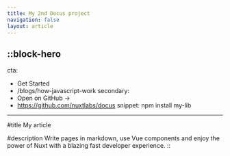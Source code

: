 ```yaml
---
title: My 2nd Docus project
navigation: false
layout: article
---
```


::block-hero
---
cta:
  - Get Started
  - /blogs/how-javascript-work
secondary:
  - Open on GitHub →
  - https://github.com/nuxtlabs/docus
snippet: npm install my-lib
---

#title
My article

#description
Write pages in markdown, use Vue components and enjoy the power of Nuxt with a blazing fast developer experience.
::
